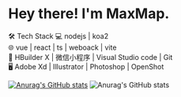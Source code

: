 # Hey there! I'm MaxMap. 

<!--
**MaxMap/MaxMap** is a ✨ _special_ ✨ repository because its `README.md` (this file) appears on your GitHub profile.
-->


🛠 Tech Stack
💻   nodejs | koa2   
🌐   vue | react | ts | weboack | vite  
🔧   HBuilder X | 微信小程序 | Visual Studio code | Git  
🖥   Adobe Xd | Illustrator | Photoshop | OpenShot  

[![Anurag's GitHub stats](https://github-readme-stats.vercel.app/api?username=anuraghazra)](https://github.com/anuraghazra/github-readme-stats)
![Anurag's GitHub stats](https://github-readme-stats.vercel.app/api?username=anuraghazra&show_icons=true)
